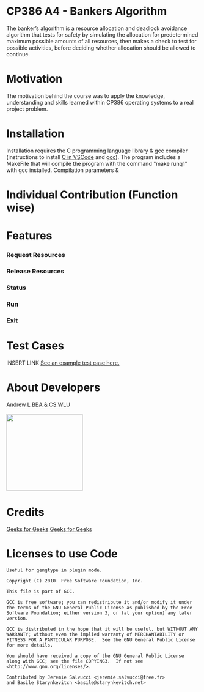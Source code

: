 # CP386 A4 - Bankers Algorithm

The banker’s algorithm is a resource allocation and deadlock avoidance algorithm that tests for safety by simulating the allocation for predetermined maximum possible amounts of all resources, then makes a check to test for possible activities, before deciding whether allocation should be allowed to continue.

# Motivation

The motivation behind the course was to apply the knowledge, understanding and skills learned within CP386 operating systems to a real project problem.  

# Installation

Installation requires the C programming language library & gcc compiler (instructions to install [C in VSCode](https://docs.microsoft.com/en-us/cpp/build/vscpp-step-0-installation) and [gcc](https://preshing.com/20141108/how-to-install-the-latest-gcc-on-windows)). The program includes a MakeFile that will compile the program with the command "make runq1" with gcc installed. Compilation parameters & 

# Individual Contribution (Function wise)



# Features
### Request Resources
### Release Resources
### Status
### Run
### Exit

# Test Cases
INSERT LINK
[See an example test case here.]()


# About Developers
[Andrew L BBA & CS WLU](https://github.com/Spartinii)
<br>
<br>
<img src="https://cdn.shopify.com/s/files/1/0469/9098/3319/files/Casual_Profile_Square.JPG?v=1615929696" width="200" height="200" />

# Credits
[Geeks for Geeks](https://www.geeksforgeeks.org/)
[Geeks for Geeks](https://www.geeksforgeeks.org/bankers-algorithm-in-operating-system-2/)



# Licenses to use Code

    Useful for gengtype in plugin mode.

    Copyright (C) 2010  Free Software Foundation, Inc.

    This file is part of GCC.

    GCC is free software; you can redistribute it and/or modify it under
    the terms of the GNU General Public License as published by the Free
    Software Foundation; either version 3, or (at your option) any later
    version.

    GCC is distributed in the hope that it will be useful, but WITHOUT ANY
    WARRANTY; without even the implied warranty of MERCHANTABILITY or
    FITNESS FOR A PARTICULAR PURPOSE.  See the GNU General Public License
    for more details.

    You should have received a copy of the GNU General Public License
    along with GCC; see the file COPYING3.  If not see
    <http://www.gnu.org/licenses/>.

    Contributed by Jeremie Salvucci <jeremie.salvucci@free.fr>
    and Basile Starynkevitch <basile@starynkevitch.net>